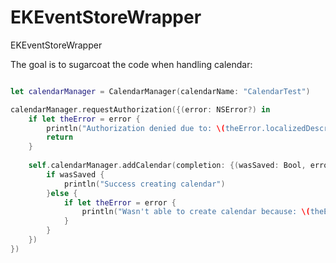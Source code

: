 # EKEventStoreWrapper
EKEventStoreWrapper

The goal is to sugarcoat the code when handling calendar:
```swift

let calendarManager = CalendarManager(calendarName: "CalendarTest")

calendarManager.requestAuthorization({(error: NSError?) in
    if let theError = error {
        println("Authorization denied due to: \(theError.localizedDescription)")
        return
    }
            
    self.calendarManager.addCalendar(completion: {(wasSaved: Bool, error: NSError?) in
        if wasSaved {
            println("Success creating calendar")
        }else {
            if let theError = error {
                println("Wasn't able to create calendar because: \(theError.localizedDescription)")
            }
        }
    })
})
```
